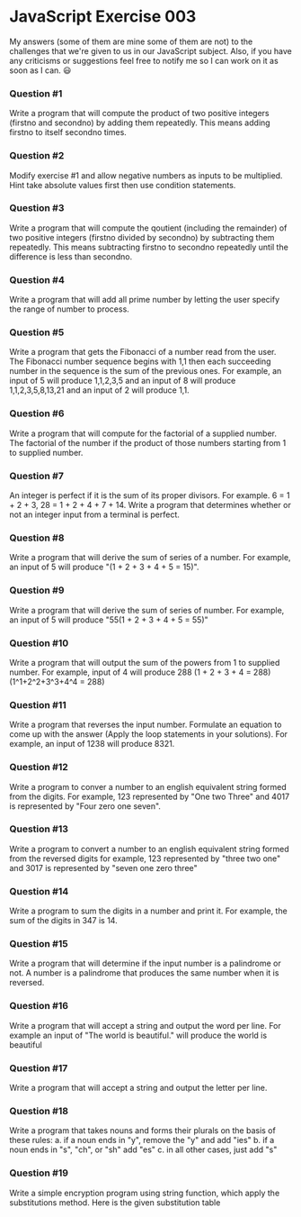 # JavaScript Exercise 003
My answers (some of them are mine some of them are not) to the challenges that we're given to us in our JavaScript subject. Also, if you have any criticisms or suggestions feel free to notify me so I can work on it as soon as I can. :smiley: 

### Question #1
Write a program that will compute the product of two positive integers (firstno and secondno) by adding them repeatedly. This means adding firstno to itself secondno times.

### Question #2
Modify exercise #1 and allow negative numbers as inputs to be multiplied. Hint take absolute values first then use condition statements.

### Question #3
Write a program that will compute the qoutient (including the remainder) of two positive integers (firstno divided by secondno) by subtracting them repeatedly. This means subtracting firstno to secondno repeatedly until the difference is less than secondno.

### Question #4
Write a program that will add all prime number by letting the user specify the range of number to process.

### Question #5
Write a program that gets the Fibonacci of a number read from the user. The Fibonacci number sequence begins with 1,1 then each succeeding number in the sequence is the sum of the previous ones. For example, an input of 5 will produce 1,1,2,3,5 and an input of 8 will produce 1,1,2,3,5,8,13,21 and an input of 2 will produce 1,1.

### Question #6
Write a program that will compute for the factorial of a supplied number. The factorial of the number if the product of those numbers starting from 1 to supplied number.

### Question #7
An integer is perfect if it is the sum of its proper divisors. For example. 6 = 1 + 2 + 3, 28 = 1 + 2 + 4 + 7 + 14. Write a program that determines whether or not an integer input from a terminal is perfect.

### Question #8
Write a program that will derive the sum of series of a number. For example, an input of 5 will produce "(1 + 2 + 3 + 4 + 5 = 15)".

### Question #9
Write a program that will derive the sum of series of number. For example, an input of 5 will produce "55(1 + 2 + 3 + 4 + 5 = 55)"

### Question #10
Write a program that will output the sum of the powers from 1 to supplied number. For example, input of 4 will produce 288 (1 + 2 + 3 + 4 = 288) (1^1+2^2+3^3+4^4 = 288)

### Question #11
Write a program that reverses the input number. Formulate an equation to come up with the answer (Apply the loop statements in your solutions). For example, an input of 1238 will produce 8321.

### Question #12
Write a program to conver a number to an english equivalent string formed from the digits. For example, 123 represented by "One two Three" and 4017 is represented by "Four zero one seven".

### Question #13
Write a program to convert a number to an english equivalent string formed from the reversed digits for example, 123 represented by "three two one" and 3017 is represented by "seven one zero three"

### Question #14
Write a program to sum the digits in a number and print it. For example, the sum of the digits in 347 is 14.

### Question #15
Write a program that will determine if the input number is a palindrome or not. A number is a palindrome that produces the same number when it is reversed.

### Question #16
Write a program that will accept a string and output the word per line. For example an input of "The world is beautiful." will produce
the
world
is
beautiful

### Question #17
Write a program that will accept a string and output the letter per line.

### Question #18
Write a program that takes nouns and forms their plurals on the basis of these rules: a. if a noun ends in "y", remove the "y" and add "ies" b. if a noun ends in "s", "ch", or "sh" add "es" c. in all other cases, just add "s"

### Question #19
Write a simple encryption program using string function, which apply the substitutions method. Here is the given substitution table